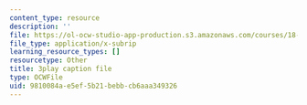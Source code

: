 ```yaml
---
content_type: resource
description: ''
file: https://ol-ocw-studio-app-production.s3.amazonaws.com/courses/18-03sc-differential-equations-fall-2011/9810084ae5ef5b21bebbcb6aaa349326_sZ2qulI6GEk.vtt
file_type: application/x-subrip
learning_resource_types: []
resourcetype: Other
title: 3play caption file
type: OCWFile
uid: 9810084a-e5ef-5b21-bebb-cb6aaa349326
---
```

